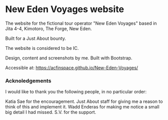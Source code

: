 # New Eden Voyages website

The website for the fictional tour operator "New Eden Voyages" based in Jita 4-4, Kimotoro, The Forge, New Eden.

Built for a Just About bounty.

The website is considered to be IC.

Design, content and screenshots by me. Built with Bootstrap.

Accessible at: https://acfinspace.github.io/New-Eden-Voyages/


### Acknoledgements

I would like to thank you the following people, in no particular order:

Katia Sae for the encouragement.
Just About staff for giving me a reason to think of this and implement it.
Wadd Enderas for making me notice a small big detail I had missed.
S.V. for the support.



